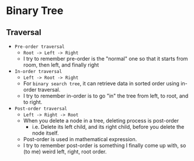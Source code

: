 # Binary Tree

## Traversal

- `Pre-order traversal`
  - `Root -> Left -> Right`
  - I try to remember pre-order is the "normal" one so that it starts from room, then left, and finally right
- `In-order traversal`
  - `Left -> Root -> Right`
  - For `binary search tree`, it can retrieve data in sorted order using in-order traversal.
  - I try to remember in-order is to go "in" the tree from left, to root, and to right.
- `Post-order traversal`
  - `Left -> Right -> Root`
  - When you delete a node in a tree, deleting process is post-order
    - i.e. Delete its left child, and its right child, before you delete the node itself.
  - Post-order is used in mathematical expression.
  - I try to remember post-order is something I finally come up with, so (to me) weird left, right, root order.
